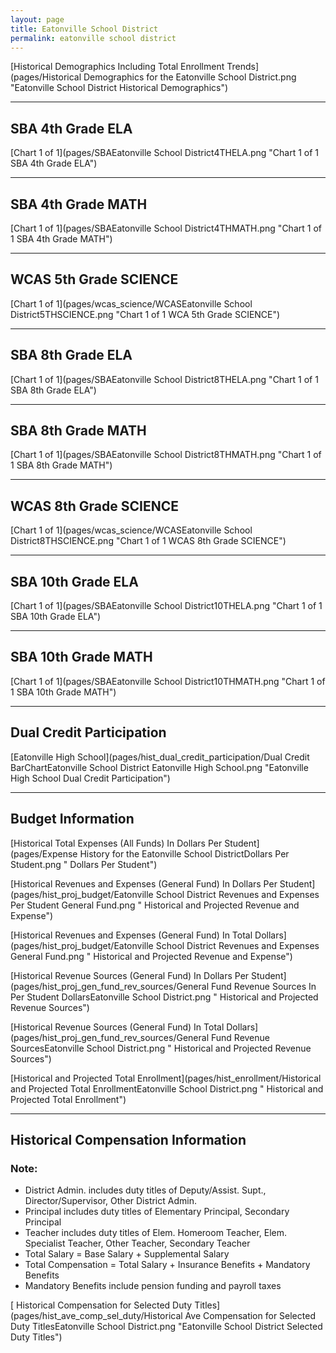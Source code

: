 ```yaml
---
layout: page
title: Eatonville School District
permalink: eatonville school district
---
```



[Historical Demographics Including Total Enrollment Trends](pages/Historical Demographics for the Eatonville School District.png "Eatonville School District Historical Demographics")

___

## SBA 4th Grade ELA

[Chart 1 of 1](pages/SBAEatonville School District4THELA.png "Chart 1 of 1 SBA 4th Grade ELA")


___

## SBA 4th Grade MATH

[Chart 1 of 1](pages/SBAEatonville School District4THMATH.png "Chart 1 of 1 SBA 4th Grade MATH")


___

## WCAS 5th Grade SCIENCE

[Chart 1 of 1](pages/wcas_science/WCASEatonville School District5THSCIENCE.png "Chart 1 of 1 WCA 5th Grade SCIENCE")


___

## SBA 8th Grade ELA

[Chart 1 of 1](pages/SBAEatonville School District8THELA.png "Chart 1 of 1 SBA 8th Grade ELA")


___

## SBA 8th Grade MATH

[Chart 1 of 1](pages/SBAEatonville School District8THMATH.png "Chart 1 of 1 SBA 8th Grade MATH")


___

## WCAS 8th Grade SCIENCE

[Chart 1 of 1](pages/wcas_science/WCASEatonville School District8THSCIENCE.png "Chart 1 of 1 WCAS 8th Grade SCIENCE")


___

## SBA 10th Grade ELA

[Chart 1 of 1](pages/SBAEatonville School District10THELA.png "Chart 1 of 1 SBA 10th Grade ELA")


___

## SBA 10th Grade MATH

[Chart 1 of 1](pages/SBAEatonville School District10THMATH.png "Chart 1 of 1 SBA 10th Grade MATH")


___

## Dual Credit Participation

[Eatonville High School](pages/hist_dual_credit_participation/Dual Credit BarChartEatonville School District Eatonville High School.png "Eatonville High School Dual Credit Participation")


___

## Budget Information

[Historical Total Expenses (All Funds) In Dollars Per Student](pages/Expense History for the Eatonville School DistrictDollars Per Student.png " Dollars Per Student")

[Historical Revenues and Expenses (General Fund) In Dollars Per Student](pages/hist_proj_budget/Eatonville School District Revenues and Expenses Per Student General Fund.png " Historical and Projected Revenue and Expense")

[Historical Revenues and Expenses (General Fund) In Total Dollars](pages/hist_proj_budget/Eatonville School District Revenues and Expenses General Fund.png " Historical and Projected Revenue and Expense")

[Historical Revenue Sources (General Fund) In Dollars Per Student](pages/hist_proj_gen_fund_rev_sources/General Fund Revenue Sources In Per Student DollarsEatonville School District.png " Historical and Projected Revenue Sources")

[Historical Revenue Sources (General Fund) In Total Dollars](pages/hist_proj_gen_fund_rev_sources/General Fund Revenue SourcesEatonville School District.png " Historical and Projected Revenue Sources")

[Historical and Projected Total Enrollment](pages/hist_enrollment/Historical and Projected Total EnrollmentEatonville School District.png " Historical and Projected Total Enrollment")


___

## Historical Compensation Information
### Note:
- District Admin. includes duty titles of Deputy/Assist. Supt., Director/Supervisor, Other District Admin.
- Principal includes duty titles of Elementary Principal, Secondary Principal
- Teacher includes duty titles of Elem. Homeroom Teacher, Elem. Specialist Teacher, Other Teacher, Secondary Teacher
- Total Salary = Base Salary + Supplemental Salary
- Total Compensation = Total Salary + Insurance Benefits + Mandatory Benefits
- Mandatory Benefits include pension funding and payroll taxes

[ Historical Compensation for Selected Duty Titles](pages/hist_ave_comp_sel_duty/Historical Ave Compensation for Selected Duty TitlesEatonville School District.png "Eatonville School District Selected Duty Titles")

